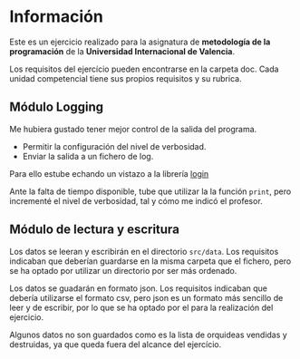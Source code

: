 # Información

Este es un ejercicio realizado para la asignatura de **metodología de la programación** de la **Universidad Internacional de Valencia**.

Los requisitos del ejercício pueden encontrarse en la carpeta doc. Cada unidad competencial tiene sus propios requisitos y su rubrica.

## Módulo Logging

Me hubiera gustado tener mejor control de la salida del programa.

- Permitir la configuración del nivel de verbosidad.
- Enviar la salida a un fichero de log.

Para ello estube echando un vistazo a la librería [login](https://docs.python.org/3/library/logging.html)

Ante la falta de tiempo disponible, tube que utilizar la la función `print`, pero incrementé el nivel de verbosidad,
tal y cómo me indicó el profesor.

## Módulo de lectura y escritura

Los datos se leeran y escribirán en el directorio `src/data`. Los requisitos indicaban que deberían guardarse en la 
misma carpeta que el fichero, pero se ha optado por utilizar un directorio por ser más ordenado.

Los datos se guadarán en formato json. Los requisitos indicaban que debería utilizarse el formato csv, pero json es un 
formato más sencillo de leer y de escribir, por lo que se ha optado por el para la realización del ejercicio.

Algunos datos no son guardados como es la lista de orquideas vendidas y destruidas, ya que queda fuera del alcance del
ejercício.